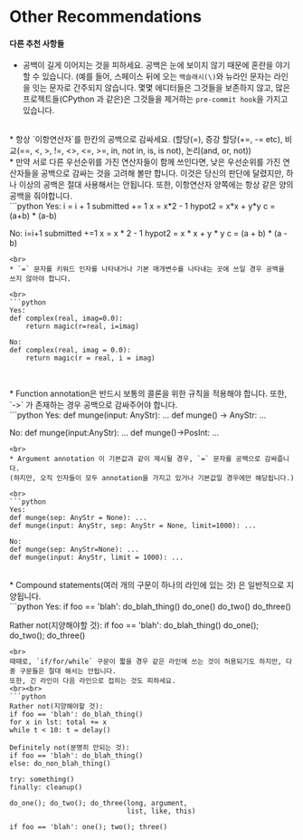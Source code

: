 # Other Recommendations
#### 다른 추천 사항들

* 공백이 길게 이어지는 것을 피하세요. 공백은 눈에 보이지 않기 때문에 혼란을 야기할 수 있습니다.
(예를 들어, 스페이스 뒤에 오는 `백슬래시(\)`와 뉴라인 문자는 라인을 잇는 문자로 간주되지 않습니다. 
몇몇 에디터들은 그것들을 보존하지 않고, 많은 프로젝트들(CPython 과 같은)은 그것들을 제거하는 `pre-commit hook`을 가지고 있습니다.

<br>
* 항상 `이항연산자`를 한칸의 공백으로 감싸세요. 
(할당(=), 증강 할당(+=, -= etc), 비교(==, <, >, !=, <>, <=, >=, in, not in, is, is not), 논리(and, or, not))

<br>
* 만약 서로 다른 우선순위를 가진 연산자들이 함께 쓰인다면, 낮은 우선순위를 가진 연산자들을 공백으로 감싸는 것을 고려해 볼만 합니다.
이것은 당신의 판단에 달렸지만, 하나 이상의 공백은 절대 사용해서는 안됩니다. 또한, 이항연산자 양쪽에는 항상 같은 양의 공백을 줘야합니다.

<br>
```python
Yes:
i = i + 1
submitted += 1
x = x*2 - 1
hypot2 = x*x + y*y
c = (a+b) * (a-b)

No:
i=i+1
submitted +=1
x = x * 2 - 1
hypot2 = x * x + y * y
c = (a + b) * (a - b)

```
<br>
* `=` 문자를 키워드 인자를 나타내거나 기본 매개변수를 나타내는 곳에 쓰일 경우 공백을 쓰지 않아야 합니다.

<br>
```python
Yes:
def complex(real, imag=0.0):
    return magic(r=real, i=imag)
    
No:
def complex(real, imag = 0.0):
    return magic(r = real, i = imag)
    
```
<br>
* Function annotation은 반드시 보통의 콜론을 위한 규칙을 적용해야 합니다. 또한, `->` 가 존재하는 경우 공백으로 감싸주어야 합니다.

<br>
```python
Yes:
def munge(input: AnyStr): ...
def munge() -> AnyStr: ...

No:
def munge(input:AnyStr): ...
def munge()->PosInt: ...

```
<br>
* Argument annotation 이 기본값과 같이 제시될 경우, `=` 문자를 공백으로 감싸줍니다. 
(하지만, 오직 인자들이 모두 annotation을 가지고 있거나 기본값일 경우에만 해당됩니다.)

<br>
```python
Yes:
def munge(sep: AnyStr = None): ...
def munge(input: AnyStr, sep: AnyStr = None, limit=1000): ...

No:
def munge(sep: AnyStr=None): ...
def munge(input: AnyStr, limit = 1000): ...

```
<br>
* Compound statements(여러 개의 구문이 하나의 라인에 있는 것) 은 일반적으로 지양됩니다.

<br>
```python
Yes:
if foo == 'blah':
    do_blah_thing()
do_one()
do_two()
do_three()

Rather not(지양해야할 것):
if foo == 'blah': do_blah_thing()
do_one(); do_two(); do_three()

```
<br>
때때로, `if/for/while` 구문이 짧을 경우 같은 라인에 쓰는 것이 허용되기도 하지만, 다중 구문들은 절대 해서는 안됩니다.
또한, 긴 라인이 다음 라인으로 접히는 것도 피하세요.
<br><br>
```python
Rather not(지양해야할 것):
if foo == 'blah': do_blah_thing()
for x in lst: total += x
while t < 10: t = delay()

Definitely not(분명히 안되는 것):
if foo == 'blah': do_blah_thing()
else: do_non_blah_thing()

try: something()
finally: cleanup()

do_one(); do_two(); do_three(long, argument,
                             list, like, this)
                             
if foo == 'blah': one(); two(); three()

```




